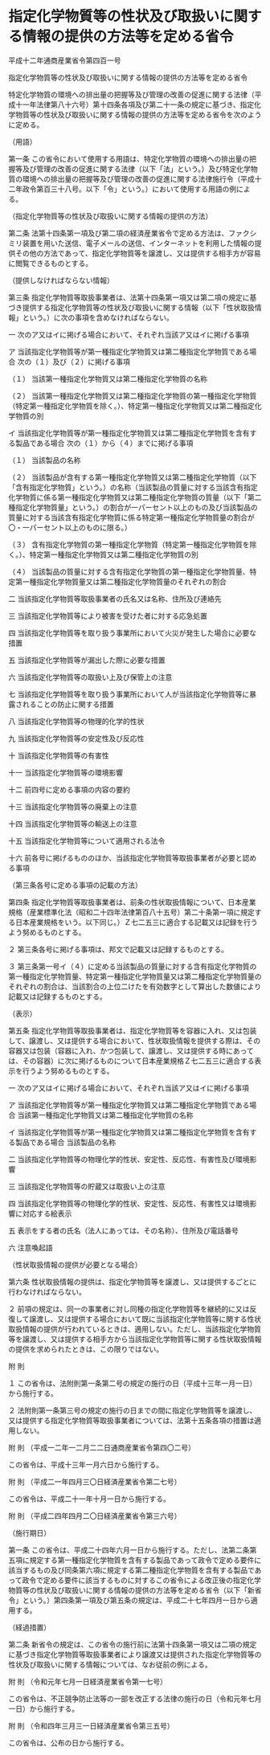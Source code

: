 # 指定化学物質等の性状及び取扱いに関する情報の提供の方法等を定める省令

平成十二年通商産業省令第四百一号

指定化学物質等の性状及び取扱いに関する情報の提供の方法等を定める省令

特定化学物質の環境への排出量の把握等及び管理の改善の促進に関する法律（平成十一年法律第八十六号）第十四条各項及び第二十一条の規定に基づき、指定化学物質等の性状及び取扱いに関する情報の提供の方法等を定める省令を次のように定める。

（用語）

第一条 この省令において使用する用語は、特定化学物質の環境への排出量の把握等及び管理の改善の促進に関する法律（以下「法」という。）及び特定化学物質の環境への排出量の把握等及び管理の改善の促進に関する法律施行令（平成十二年政令第百三十八号。以下「令」という。）において使用する用語の例による。

（指定化学物質等の性状及び取扱いに関する情報の提供の方法）

第二条 法第十四条第一項及び第二項の経済産業省令で定める方法は、ファクシミリ装置を用いた送信、電子メールの送信、インターネットを利用した情報の提供その他の方法であって、指定化学物質等を譲渡し、又は提供する相手方が容易に閲覧できるものとする。

（提供しなければならない情報）

第三条 指定化学物質等取扱事業者は、法第十四条第一項又は第二項の規定に基づき提供する指定化学物質等の性状及び取扱いに関する情報（以下「性状取扱情報」という。）に次の事項を含めなければならない。

一 次のア又はイに掲げる場合において、それぞれ当該ア又はイに掲げる事項

ア 当該指定化学物質等が第一種指定化学物質又は第二種指定化学物質である場合 次の（１）及び（２）に掲げる事項

（１） 当該第一種指定化学物質又は第二種指定化学物質の名称

（２） 当該第一種指定化学物質又は第二種指定化学物質の第一種指定化学物質（特定第一種指定化学物質を除く。）、特定第一種指定化学物質又は第二種指定化学物質の別

イ 当該指定化学物質等が第一種指定化学物質又は第二種指定化学物質を含有する製品である場合 次の（１）から（４）までに掲げる事項

（１） 当該製品の名称

（２） 当該製品が含有する第一種指定化学物質又は第二種指定化学物質（以下「含有指定化学物質」という。）の名称（当該製品の質量に対する当該含有指定化学物質に係る第一種指定化学物質又は第二種指定化学物質の質量（以下「第二種指定化学物質量」という。）の割合が一パーセント以上のもの及び当該製品の質量に対する当該含有指定化学物質に係る特定第一種指定化学物質量の割合が〇・一パーセント以上のものに限る。）

（３） 含有指定化学物質の第一種指定化学物質（特定第一種指定化学物質を除く。）、特定第一種指定化学物質又は第二種指定化学物質の別

（４） 当該製品の質量に対する含有指定化学物質の第一種指定化学物質量、特定第一種指定化学物質量又は第二種指定化学物質量のそれぞれの割合

二 当該指定化学物質等取扱事業者の氏名又は名称、住所及び連絡先

三 当該指定化学物質等により被害を受けた者に対する応急処置

四 当該指定化学物質等を取り扱う事業所において火災が発生した場合に必要な措置

五 当該指定化学物質等が漏出した際に必要な措置

六 当該指定化学物質等の取扱い上及び保管上の注意

七 当該指定化学物質等を取り扱う事業所において人が当該指定化学物質等に暴露されることの防止に関する措置

八 当該指定化学物質等の物理的化学的性状

九 当該指定化学物質等の安定性及び反応性

十 当該指定化学物質等の有害性

十一 当該指定化学物質等の環境影響

十二 前四号に定める事項の内容の要約

十三 当該指定化学物質等の廃棄上の注意

十四 当該指定化学物質等の輸送上の注意

十五 当該指定化学物質等について適用される法令

十六 前各号に掲げるもののほか、当該指定化学物質等取扱事業者が必要と認める事項

（第三条各号に定める事項の記載の方法）

第四条 指定化学物質等取扱事業者は、前条の性状取扱情報について、日本産業規格（産業標準化法（昭和二十四年法律第百八十五号）第二十条第一項に規定する日本産業規格をいう。以下同じ。）Ｚ七二五三に適合する記載又は記録を行うよう努めるものとする。

２ 第三条各号に掲げる事項は、邦文で記載又は記録するものとする。

３ 第三条第一号イ（４）に定める当該製品の質量に対する含有指定化学物質の第一種指定化学物質量、特定第一種指定化学物質量又は第二種指定化学物質量のそれぞれの割合は、当該割合の上位二けたを有効数字として算出した数値により記載又は記録するものとする。

（表示）

第五条 指定化学物質等取扱事業者は、指定化学物質等を容器に入れ、又は包装して、譲渡し、又は提供する場合において、性状取扱情報を提供する際は、その容器又は包装（容器に入れ、かつ包装して、譲渡し、又は提供する時にあっては、その容器）に次に掲げるものについて日本産業規格Ｚ七二五三に適合する表示を行うよう努めるものとする。

一 次のア又はイに掲げる場合において、それぞれ当該ア又はイに掲げる事項

ア 当該指定化学物質等が第一種指定化学物質又は第二種指定化学物質である場合 当該第一種指定化学物質又は第二種指定化学物質の名称

イ 当該指定化学物質等が第一種指定化学物質又は第二種指定化学物質を含有する製品である場合 当該製品の名称

二 当該指定化学物質等の物理化学的性状、安定性、反応性、有害性及び環境影響

三 当該指定化学物質等の貯蔵又は取扱い上の注意

四 当該指定化学物質等の物理化学的性状、安定性、反応性、有害性又は環境影響に対応する絵表示

五 表示をする者の氏名（法人にあっては、その名称）、住所及び電話番号

六 注意喚起語

（性状取扱情報の提供が必要となる場合）

第六条 性状取扱情報の提供は、指定化学物質等を譲渡し、又は提供するごとに行わなければならない。

２ 前項の規定は、同一の事業者に対し同種の指定化学物質等を継続的に又は反復して譲渡し、又は提供する場合において既に当該指定化学物質等に関する性状取扱情報の提供が行われているときは、適用しない。ただし、当該指定化学物質等を譲渡し、又は提供する相手方から当該指定化学物質等に関する性状取扱情報の提供を求められたときは、この限りではない。

附 則

１ この省令は、法附則第一条第二号の規定の施行の日（平成十三年一月一日）から施行する。

２ 法附則第一条第三号の規定の施行の日までの間に指定化学物質等を譲渡し、又は提供する指定化学物質等取扱事業者については、法第十五条各項の措置は適用しない。

附 則 （平成一二年一二月二二日通商産業省令第四〇二号）

この省令は、平成十三年一月六日から施行する。

附 則 （平成二一年四月三〇日経済産業省令第二七号）

この省令は、平成二十一年十月一日から施行する。

附 則 （平成二四年四月二〇日経済産業省令第三六号）

（施行期日）

第一条 この省令は、平成二十四年六月一日から施行する。ただし、法第二条第五項に規定する第一種指定化学物質を含有する製品であって政令で定める要件に該当するもの及び同条第六項に規定する第二種指定化学物質を含有する製品であって政令で定める要件に該当するものに対するこの省令による改正後の指定化学物質等の性状及び取扱いに関する情報の提供の方法等を定める省令（以下「新省令」という。）第四条第一項及び第五条の規定は、平成二十七年四月一日から適用する。

（経過措置）

第二条 新省令の規定は、この省令の施行前に法第十四条第一項又は二項の規定に基づき指定化学物質等取扱事業者により譲渡又は提供された指定化学物質等の性状及び取扱いに関する情報については、なお従前の例による。

附 則 （令和元年七月一日経済産業省令第一七号）

この省令は、不正競争防止法等の一部を改正する法律の施行の日（令和元年七月一日）から施行する。

附 則 （令和四年三月三一日経済産業省令第三五号）

この省令は、公布の日から施行する。
